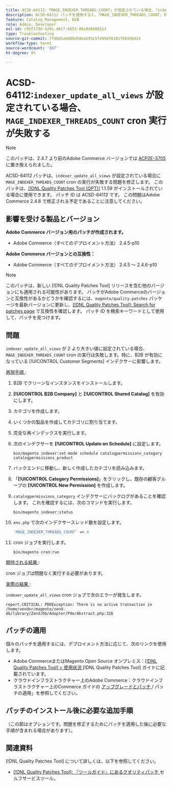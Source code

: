 ```yaml
---
title: ACSD-64112:「MAGE_INDEXER_THREADS_COUNT」が設定されている場合、「indexer_update_all_views」 cron 実行が失敗します
description: ACSD-64112 パッチを適用すると、「MAGE_INDEXER_THREADS_COUNT」が設定されている場合に「indexer_update_all_views」 cron の実行が失敗するAdobe Commerceの問題を修正できます。
feature: Catalog Management, B2B
role: Admin, Developer
exl-id: c95f179d-5291-481f-b655-08a9db608513
type: Troubleshooting
source-git-commit: 7fdb02a6d89d50ea593c5fd99d78101f89198424
workflow-type: tm+mt
source-wordcount: '387'
ht-degree: 0%

---
```


# ACSD-64112:`indexer_update_all_views` が設定されている場合、`MAGE_INDEXER_THREADS_COUNT` cron 実行が失敗する

>[!NOTE]
>
>このパッチは、2.4.7 より前のAdobe Commerce バージョンでは [ACP2E-3705](/help/tools/quality-patches-tool/patches-available-in-qpt/v1-1-61/acp2e-3705-fixes-an-issue-where-the-indexer.md) に置き換えられました。

ACSD-64112 パッチは、`indexer_update_all_views` が設定されている場合に `MAGE_INDEXER_THREADS_COUNT` cron の実行が失敗する問題を修正します。 このパッチは、[[!DNL Quality Patches Tool (QPT)]](/help/tools/quality-patches-tool/quality-patches-tool-to-self-serve-quality-patches.md) 1.1.59 がインストールされている場合に使用できます。 パッチ ID は ACSD-64112 です。 この問題はAdobe Commerce 2.4.8 で修正される予定であることに注意してください。

## 影響を受ける製品とバージョン

**Adobe Commerce バージョン用のパッチが作成されます。**

* Adobe Commerce（すべてのデプロイメント方法） 2.4.5-p10

**Adobe Commerce バージョンとの互換性：**

* Adobe Commerce（すべてのデプロイメント方法） 2.4.5 ～ 2.4.6-p10

>[!NOTE]
>
>このパッチは、新しい [!DNL Quality Patches Tool] リリースを含む他のバージョンにも適用される可能性があります。 パッチがAdobe Commerceのバージョンと互換性があるかどうかを確認するには、`magento/quality-patches` パッケージを最新バージョンに更新し、[[!DNL Quality Patches Tool]: Search for patches page](https://experienceleague.adobe.com/tools/commerce-quality-patches/index.html) で互換性を確認します。 パッチ ID を検索キーワードとして使用して、パッチを見つけます。

## 問題

`indexer_update_all_views` が 2 より大きい値に設定されている場合、`MAGE_INDEXER_THREADS_COUNT` cron の実行は失敗します。特に、B2B が有効になっている [!UICONTROL Customer Segments] インデクサーに影響します。

<u> 再現手順 </u>:

1. B2B でクリーンなインスタンスをインストールします。
1. **[!UICONTROL B2B Company]** と **[!UICONTROL Shared Catalog]** を有効にします。
1. カテゴリを作成します。
1. いくつかの製品を作成してカテゴリに割り当てます。
1. 完全な再インデックスを実行します。
1. 次のインデクサーを **[!UICONTROL Update on Schedule]** に設定します。

   ```
   bin/magento indexer:set-mode schedule catalogpermissions_category catalogpermissions_product
   ```

1. バックエンドに移動し、新しく作成したカテゴリを読み込みます。
1. 「**[!UICONTROL Category Permissions]**」をクリックし、既存の顧客グループの **[!UICONTROL New Permission]** を作成します。
1. `catalogpermissions_category` インデクサーにバックログがあることを確認します。 これを確認するには、次のコマンドを実行します。

   ```
   bin/magento indexer:status
   ```

1. `env.php` で次のインデクサースレッド数を設定します。

   ```php
   'MAGE_INDEXER_THREADS_COUNT' => 8
   ```

1. cron ジョブを実行します。

   ```
   bin/magento cron:run
   ```

<u> 期待される結果 </u>:

cron ジョブは問題なく実行する必要があります。

<u> 実際の結果 </u>:

`indexer_update_all_views` cron ジョブで次のエラーが発生します。

```
report.CRITICAL: PDOException: There is no active transaction in /home/vendor/magento/zend-db/library/Zend/Db/Adapter/Pdo/Abstract.php:326
```

## パッチの適用

個々のパッチを適用するには、デプロイメント方法に応じて、次のリンクを使用します。

* Adobe CommerceまたはMagento Open Source オンプレミス：[[!DNL Quality Patches Tool] > 使用状況 ](/help/tools/quality-patches-tool/usage.md) [!DNL Quality Patches Tool] ガイドに記載されています。
* クラウドインフラストラクチャー上のAdobe Commerce：クラウドインフラストラクチャー上のCommerce ガイドの [ アップグレードとパッチ ](https://experienceleague.adobe.com/docs/commerce-cloud-service/user-guide/develop/upgrade/apply-patches.html)/ パッチの適用」を参照してください。

## パッチのインストール後に必要な追加手順

（この節はオプションです。問題を修正するためにパッチを適用した後に必要な手順が含まれる場合があります）。 

## 関連資料

[!DNL Quality Patches Tool] について詳しくは、以下を参照してください。

* [[!DNL Quality Patches Tool]: 『ツールガイド』にあるクオリティパッチ ](/help/tools/quality-patches-tool/quality-patches-tool-to-self-serve-quality-patches.md) セルフサービスツール。
